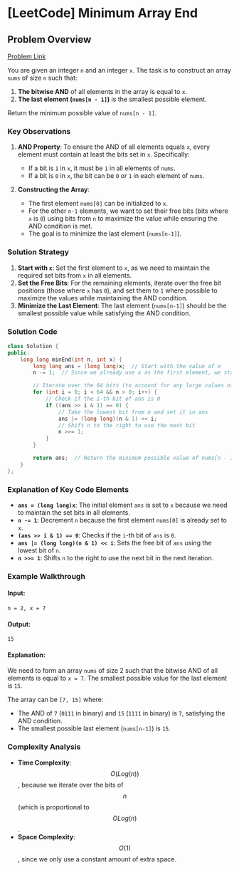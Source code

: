 # [LeetCode] Minimum Array End

## Problem Overview

[Problem Link](https://leetcode.com/problems/minimum-array-end/description/?envType=daily-question&envId=2024-11-09)

You are given an integer `n` and an integer `x`. The task is to construct an array `nums` of size `n` such that:

1. **The bitwise AND** of all elements in the array is equal to `x`.
2. **The last element (`nums[n - 1]`)** is the smallest possible element.

Return the minimum possible value of `nums[n - 1]`.

### Key Observations

1. **AND Property**: To ensure the AND of all elements equals `x`, every element must contain at least the bits set in `x`. Specifically:

   - If a bit is `1` in `x`, it must be `1` in all elements of `nums`.
   - If a bit is `0` in `x`, the bit can be `0` or `1` in each element of `nums`.

2. **Constructing the Array**:
   - The first element `nums[0]` can be initialized to `x`.
   - For the other `n-1` elements, we want to set their free bits (bits where `x` is `0`) using bits from `n` to maximize the value while ensuring the AND condition is met.
   - The goal is to minimize the last element (`nums[n-1]`).

### Solution Strategy

1. **Start with `x`**: Set the first element to `x`, as we need to maintain the required set bits from `x` in all elements.
2. **Set the Free Bits**: For the remaining elements, iterate over the free bit positions (those where `x` has `0`), and set them to `1` where possible to maximize the values while maintaining the AND condition.
3. **Minimize the Last Element**: The last element (`nums[n-1]`) should be the smallest possible value while satisfying the AND condition.

### Solution Code

```cpp
class Solution {
public:
    long long minEnd(int n, int x) {
        long long ans = (long long)x;  // Start with the value of x
        n -= 1;  // Since we already use x as the first element, we start with n-1 elements to modify

        // Iterate over the 64 bits (to account for any large values of n or x)
        for (int i = 0; i < 64 && n > 0; i++) {
            // Check if the i-th bit of ans is 0
            if ((ans >> i & 1) == 0) {
                // Take the lowest bit from n and set it in ans
                ans |= (long long)(n & 1) << i;
                // Shift n to the right to use the next bit
                n >>= 1;
            }
        }

        return ans;  // Return the minimum possible value of nums[n - 1]
    }
};
```

### Explanation of Key Code Elements

- **`ans = (long long)x`**: The initial element `ans` is set to `x` because we need to maintain the set bits in all elements.
- **`n -= 1`**: Decrement `n` because the first element `nums[0]` is already set to `x`.
- **`(ans >> i & 1) == 0`**: Checks if the `i`-th bit of `ans` is `0`.
- **`ans |= (long long)(n & 1) << i`**: Sets the free bit of `ans` using the lowest bit of `n`.
- **`n >>= 1`**: Shifts `n` to the right to use the next bit in the next iteration.

### Example Walkthrough

#### Input:

```
n = 2, x = 7
```

#### Output:

```
15
```

#### Explanation:

We need to form an array `nums` of size 2 such that the bitwise AND of all elements is equal to `x = 7`. The smallest possible value for the last element is `15`.

The array can be `[7, 15]` where:

- The AND of `7` (`0111` in binary) and `15` (`1111` in binary) is `7`, satisfying the AND condition.
- The smallest possible last element (`nums[n-1]`) is `15`.

### Complexity Analysis

- **Time Complexity**: $$O(Log(n))$$, because we iterate over the bits of $$n$$ (which is proportional to $$OLog(n)$$.
- **Space Complexity**: $$O(1)$$, since we only use a constant amount of extra space.
